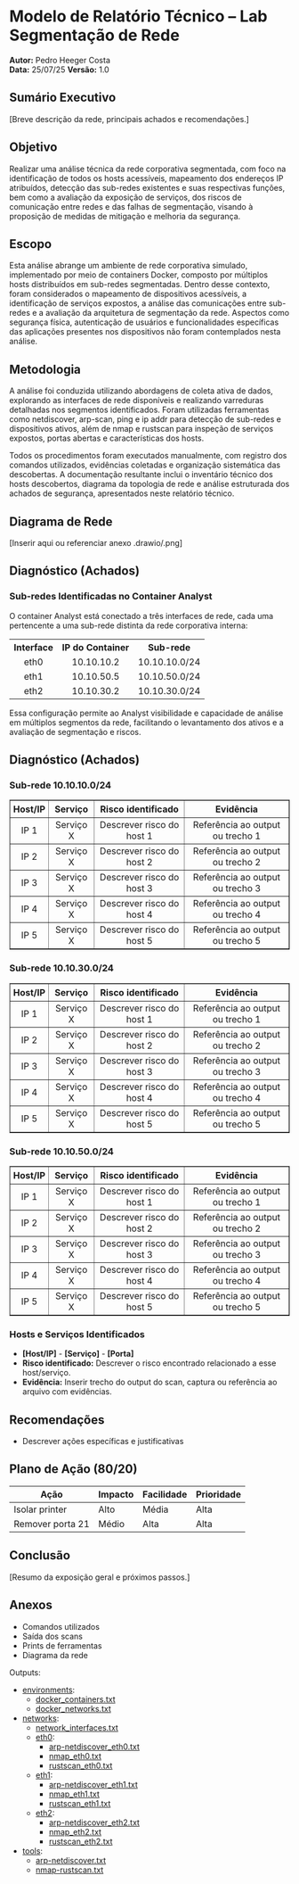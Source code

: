 # Modelo de Relatório Técnico – Lab Segmentação de Rede

**Autor:** Pedro Heeger Costa  
**Data:** 25/07/25 
**Versão:** 1.0

## Sumário Executivo

[Breve descrição da rede, principais achados e recomendações.]

## Objetivo
Realizar uma análise técnica da rede corporativa segmentada, com foco na identificação de todos os hosts acessíveis, mapeamento dos endereços IP atribuídos, detecção das sub-redes existentes e suas respectivas funções, bem como a avaliação da exposição de serviços, dos riscos de comunicação entre redes e das falhas de segmentação, visando à proposição de medidas de mitigação e melhoria da segurança.

## Escopo
Esta análise abrange um ambiente de rede corporativa simulado, implementado por meio de containers Docker, composto por múltiplos hosts distribuídos em sub-redes segmentadas. Dentro desse contexto, foram considerados o mapeamento de dispositivos acessíveis, a identificação de serviços expostos, a análise das comunicações entre sub-redes e a avaliação da arquitetura de segmentação da rede. Aspectos como segurança física, autenticação de usuários e funcionalidades específicas das aplicações presentes nos dispositivos não foram contemplados nesta análise.

## Metodologia
A análise foi conduzida utilizando abordagens de coleta ativa de dados, explorando as interfaces de rede disponíveis e realizando varreduras detalhadas nos segmentos identificados. Foram utilizadas ferramentas como netdiscover, arp-scan, ping e ip addr para detecção de sub-redes e dispositivos ativos, além de nmap e rustscan para inspeção de serviços expostos, portas abertas e características dos hosts.

Todos os procedimentos foram executados manualmente, com registro dos comandos utilizados, evidências coletadas e organização sistemática das descobertas. A documentação resultante inclui o inventário técnico dos hosts descobertos, diagrama da topologia de rede e análise estruturada dos achados de segurança, apresentados neste relatório técnico.

## Diagrama de Rede

[Inserir aqui ou referenciar anexo .drawio/.png]

## Diagnóstico (Achados)

### Sub-redes Identificadas no Container Analyst

O container Analyst está conectado a três interfaces de rede, cada uma pertencente a uma sub-rede distinta da rede corporativa interna:

<table align="center" style="border-collapse: collapse;">
  <tr>
    <th style="text-align:center;">Interface</th>
    <th style="text-align:center;">IP do Container</th>
    <th style="text-align:center;">Sub-rede</th>
  </tr>
  <tr>
    <td style="text-align:center;">eth0</td>
    <td style="text-align:center;">10.10.10.2</td>
    <td style="text-align:center;">10.10.10.0/24</td>
  </tr>
  <tr>
    <td style="text-align:center;">eth1</td>
    <td style="text-align:center;">10.10.50.5</td>
    <td style="text-align:center;">10.10.50.0/24</td>
  </tr>
  <tr>
    <td style="text-align:center;">eth2</td>
    <td style="text-align:center;">10.10.30.2</td>
    <td style="text-align:center;">10.10.30.0/24</td>
  </tr>
</table>

Essa configuração permite ao Analyst visibilidade e capacidade de análise em múltiplos segmentos da rede, facilitando o levantamento dos ativos e a avaliação de segmentação e riscos.

## Diagnóstico (Achados)

### Sub-rede 10.10.10.0/24

<div align="center">
    <table border="1" style="border-collapse: collapse; text-align: center;">
        <thead>
            <tr>
                <th style="padding: 5px; text-align: center;">Host/IP</th>
                <th style="padding: 5px; text-align: center;">Serviço</th>
                <th style="padding: 5px; text-align: center;">Risco identificado</th>
                <th style="padding: 5px; text-align: center;">Evidência</th>
            </tr>
        </thead>
        <tbody>
            <tr><td><div style="text-align:center;">IP 1</div></td><td>Serviço X</td><td>Descrever risco do host 1</td><td>Referência ao output ou trecho 1</td></tr>
            <tr><td><div style="text-align:center;">IP 2</div></td><td>Serviço X</td><td>Descrever risco do host 2</td><td>Referência ao output ou trecho 2</td></tr>
            <tr><td><div style="text-align:center;">IP 3</div></td><td>Serviço X</td><td>Descrever risco do host 3</td><td>Referência ao output ou trecho 3</td></tr>
            <tr><td><div style="text-align:center;">IP 4</div></td><td>Serviço X</td><td>Descrever risco do host 4</td><td>Referência ao output ou trecho 4</td></tr>
            <tr><td><div style="text-align:center;">IP 5</div></td><td>Serviço X</td><td>Descrever risco do host 5</td><td>Referência ao output ou trecho 5</td></tr>
        </tbody>
    </table>
</div>

### Sub-rede 10.10.30.0/24

<div align="center">
    <table border="1" style="border-collapse: collapse; text-align: center;">
        <thead>
            <tr>
                <th style="padding: 5px; text-align: center;">Host/IP</th>
                <th style="padding: 5px; text-align: center;">Serviço</th>
                <th style="padding: 5px; text-align: center;">Risco identificado</th>
                <th style="padding: 5px; text-align: center;">Evidência</th>
            </tr>
        </thead>
        <tbody>
            <tr><td>IP 1</td><td>Serviço X</td><td>Descrever risco do host 1</td><td>Referência ao output ou trecho 1</td></tr>
            <tr><td>IP 2</td><td>Serviço X</td><td>Descrever risco do host 2</td><td>Referência ao output ou trecho 2</td></tr>
            <tr><td>IP 3</td><td>Serviço X</td><td>Descrever risco do host 3</td><td>Referência ao output ou trecho 3</td></tr>
            <tr><td>IP 4</td><td>Serviço X</td><td>Descrever risco do host 4</td><td>Referência ao output ou trecho 4</td></tr>
            <tr><td>IP 5</td><td>Serviço X</td><td>Descrever risco do host 5</td><td>Referência ao output ou trecho 5</td></tr>
        </tbody>
    </table>
</div>

### Sub-rede 10.10.50.0/24

<div align="center">
    <table border="1" style="border-collapse: collapse; text-align: center;">
        <thead>
            <tr>
                <th style="padding: 5px; text-align: center;">Host/IP</th>
                <th style="padding: 5px; text-align: center;">Serviço</th>
                <th style="padding: 5px; text-align: center;">Risco identificado</th>
                <th style="padding: 5px; text-align: center;">Evidência</th>
            </tr>
        </thead>
        <tbody>
            <tr><td>IP 1</td><td>Serviço X</td><td>Descrever risco do host 1</td><td>Referência ao output ou trecho 1</td></tr>
            <tr><td>IP 2</td><td>Serviço X</td><td>Descrever risco do host 2</td><td>Referência ao output ou trecho 2</td></tr>
            <tr><td>IP 3</td><td>Serviço X</td><td>Descrever risco do host 3</td><td>Referência ao output ou trecho 3</td></tr>
            <tr><td>IP 4</td><td>Serviço X</td><td>Descrever risco do host 4</td><td>Referência ao output ou trecho 4</td></tr>
            <tr><td>IP 5</td><td>Serviço X</td><td>Descrever risco do host 5</td><td>Referência ao output ou trecho 5</td></tr>
        </tbody>
    </table>
</div>




### Hosts e Serviços Identificados

- **[Host/IP]** - **[Serviço]** - **[Porta]**  
- **Risco identificado:** Descrever o risco encontrado relacionado a esse host/serviço.  
- **Evidência:** Inserir trecho do output do scan, captura ou referência ao arquivo com evidências.  



## Recomendações

- Descrever ações específicas e justificativas

## Plano de Ação (80/20)

| Ação                   | Impacto | Facilidade | Prioridade |
|------------------------|---------|------------|------------|
| Isolar printer         | Alto    | Média      | Alta       |
| Remover porta 21       | Médio   | Alta       | Alta       |

## Conclusão

[Resumo da exposição geral e próximos passos.]

## Anexos
- Comandos utilizados
- Saída dos scans
- Prints de ferramentas
- Diagrama da rede

Outputs:
- [environments](./outputs/environments/):
    - [docker_containers.txt](./outputs/environments/docker_containers.txt)
    - [docker_networks.txt](./outputs/environments/docker_networks.txt)
- [networks](./outputs/networks/):
    - [network_interfaces.txt](./outputs/networks/network_interfaces.txt)
    - [eth0](./outputs/eth0/):
        - [arp-netdiscover_eth0.txt](./outputs/networks/eth0/arp-netdiscover_eth0.txt)
        - [nmap_eth0.txt](./outputs/networks/eth0/nmap_eth0.txt)
        - [rustscan_eth0.txt](./outputs/networks/eth0/rustscan_eth0.txt)
    - [eth1](./outputs/eth1/):
        - [arp-netdiscover_eth1.txt](./outputs/networks/eth1/arp-netdiscover_eth1.txt)
        - [nmap_eth1.txt](./outputs/networks/eth1/nmap_eth1.txt)
        - [rustscan_eth1.txt](./outputs/networks/eth1/rustscan_eth1.txt)
    - [eth2](./outputs/eth2/):
        - [arp-netdiscover_eth2.txt](./outputs/networks/eth2/arp-netdiscover_eth2.txt)
        - [nmap_eth2.txt](./outputs/networks/eth2/nmap_eth2.txt)
        - [rustscan_eth2.txt](./outputs/networks/eth2/rustscan_eth2.txt)
- [tools](./outputs/tools/):
    - [arp-netdiscover.txt](./outputs/tools/arp-netdiscover.txt)
    - [nmap-rustscan.txt](./outputs/tools/nmap-rustscan.txt)